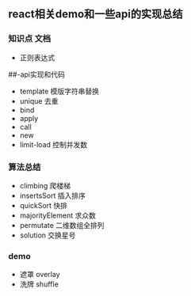 ## react相关demo和一些api的实现总结

### 知识点 文档
  - 正则表达式

##-api实现和代码
  - template 模版字符串替换
  - unique 去重
  - bind
  - apply
  - call
  - new
  - limit-load 控制并发数

### 算法总结
  - climbing 爬楼梯
  - insertsSort 插入排序
  - quickSort 快排
  - majorityElement 求众数
  - permutate 二维数组全排列
  - solution 交换星号

### demo
  - 遮罩 overlay
  - 洗牌 shuffle
